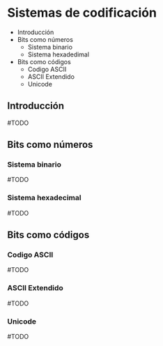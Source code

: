 # Sistemas de codificación

* Introducción
* Bits como números
  * Sistema binario
  * Sistema hexadedimal
* Bits como códigos
  * Codigo ASCII
  * ASCII Extendido
  * Unicode

## Introducción

#TODO

## Bits como números

### Sistema binario

#TODO

### Sistema hexadecimal

#TODO

## Bits como códigos

### Codigo ASCII

#TODO

### ASCII Extendido

#TODO

### Unicode

#TODO
